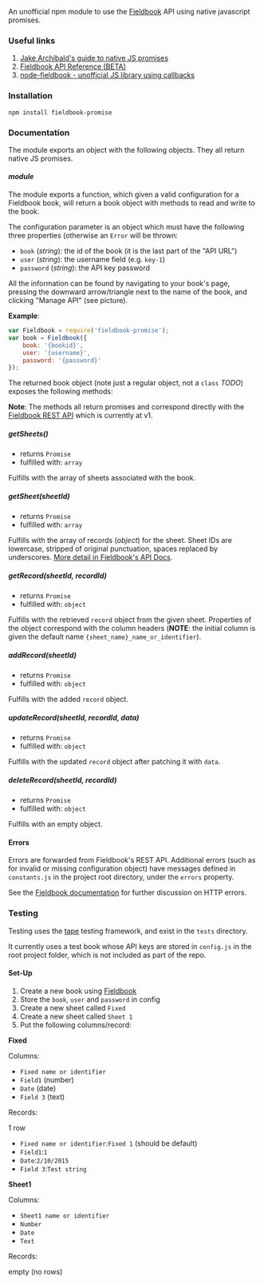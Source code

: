 An unofficial npm module to use the [Fieldbook](https://fieldbook.com) API using native javascript promises.

### Useful links

1. [Jake Archibald's guide to native JS promises](http://www.html5rocks.com/en/tutorials/es6/promises/)
2. [Fieldbook API Reference (BETA)](https://github.com/fieldbook/api-docs)
3. [node-fieldbook - unofficial JS library using callbacks](https://github.com/connormckelvey/node-fieldbook/) 

### Installation

````
npm install fieldbook-promise
````

### Documentation

The module exports an object with the following objects. They all return native JS promises.

#### *module*

The module exports a function, which given a valid configuration for a Fieldbook book, will return a book object with methods to read and write to the book.

The configuration parameter is an object which must have the following three properties (otherwise an `Error` will be thrown:

- `book` (*string*): the id of the book (it is the last part of the "API URL")
- `user` (*string*): the username field (e.g. `key-1`)
- `password` (*string*): the API key password

All the information can be found by navigating to your book's page, pressing the downward arrow/triangle next to the name of the book, and clicking "Manage API" (see picture).

**Example**:

````javascript
var Fieldbook = require('fieldbook-promise');
var book = Fieldbook({
	book: '{bookid}',
	user: '{username}',
	password: '{password}'
});
````

The returned book object (note just a regular object, not a `class` *TODO*) exposes the following methods:

**Note**: The methods all return promises and correspond directly with the [Fieldbook REST API](https://github.com/fieldbook/api-docs/blob/master/reference.md) which is currently at v1.

##### getSheets()

- returns `Promise`
- fulfilled with: `array`

Fulfills with the array of sheets associated with the book. 

##### getSheet(sheetId)

- returns `Promise`
- fulfilled with: `array`

Fulfills with the array of records (*object*) for the sheet. Sheet IDs are lowercase, stripped of original punctuation, spaces replaced by underscores. [More detail in Fieldbook's API Docs](https://github.com/fieldbook/api-docs/blob/master/reference.md#sheet-titles--field-names).

##### getRecord(sheetId, recordId)

- returns `Promise`
- fulfilled with: `object`

Fulfills with the retrieved `record` object from the given sheet. Properties of the object correspond with the column headers (**NOTE**: the initial column is given the default name `{sheet_name}_name_or_identifier`).


##### addRecord(sheetId)

- returns `Promise`
- fulfilled with: `object`

Fulfills with the added `record` object.

##### updateRecord(sheetId, recordId, data)

- returns `Promise`
- fulfilled with: `object`

Fulfills with the updated `record` object after patching it with `data`. 

##### deleteRecord(sheetId, recordId)

- returns `Promise`
- fulfilled with: `object`

Fulfills with an empty object.

#### Errors

Errors are forwarded from Fieldbook's REST API. Additional errors (such as for invalid or missing configuration object) have messages defined in `constants.js` in the project root directory, under the `errors` property.

See the [Fieldbook documentation](https://github.com/fieldbook/api-docs/blob/master/reference.md) for further discussion on HTTP errors.

### Testing

Testing uses the [tape](https://github.com/substack/tape) testing framework, and exist in the `tests` directory. 

It currently uses a test book whose API keys are stored in `config.js` in the root project folder, which is not included as part of the repo.

#### Set-Up

1. Create a new book using [Fieldbook](https://fieldbook.com)
2. Store the `book`, `user` and `password` in config
3. Create a new sheet called `Fixed`
4. Create a new sheet called `Sheet 1`
5. Put the following columns/record:

**Fixed**

Columns:
- `Fixed name or identifier`
- `Field1` (number)
- `Date` (date)
- `Field 3` (text)

Records:

1 row
- `Fixed name or identifier`:`Fixed 1` (should be default)
- `Field1`:`1`
- `Date`:`2/10/2015`
- `Field 3`:`Test string`

**Sheet1** 

Columns:
- `Sheet1 name or identifier`
- `Number`
- `Date`
- `Text`

Records:

empty (no rows)
